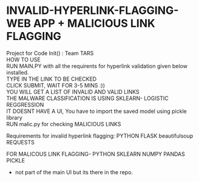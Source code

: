 # INVALID-HYPERLINK-FLAGGING-WEB APP + MALICIOUS LINK FLAGGING
Project for Code Init() : Team TARS
<br>HOW TO USE
<br> RUN MAIN.PY with all the requirents for hyperlink validation given below installed.
<br>TYPE IN THE LINK TO BE CHECKED
<br>CLICK SUBMIT, WAIT FOR 3-5 MINS :))
<br> YOU WILL GET A LIST OF INVALID AND VALID LINKS
<br> THE MALWARE CLASSIFICATION IS USING SKLEARN- LOGISTIC REGGRESSION
<br> IT DOESNT HAVE A UI, You have to import the saved model using pickle library
<br>RUN malic.py for checking MALICIOUS LINKS

Requirements for invalid hyperlink flagging:
PYTHON
FLASK
beautifulsoup
REQUESTS

FOR MALICOUS LINK FLAGGING-
PYTHON
SKLEARN
NUMPY
PANDAS
PICKLE
-	not part of the main UI but its there in the repo.

